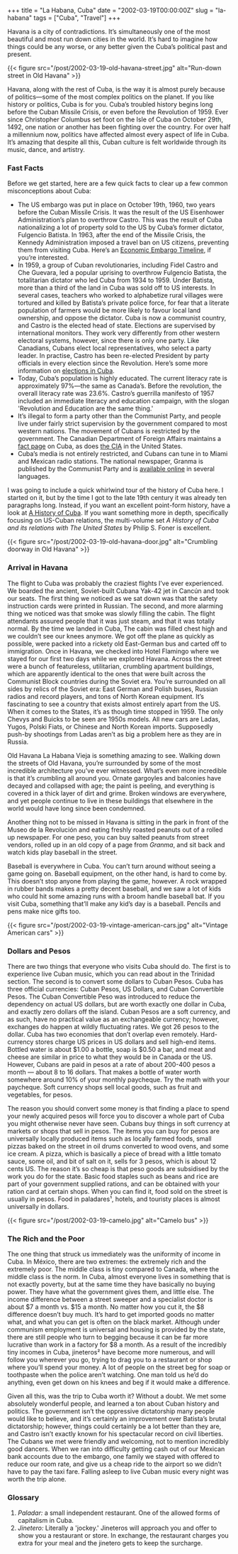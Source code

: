 +++
title = "La Habana, Cuba"
date = "2002-03-19T00:00:00Z"
slug = "la-habana"
tags = ["Cuba", "Travel"]
+++

Havana is a city of contradictions. It’s simultaneously one of the most
beautiful and most run down cities in the world. It’s hard to imagine how
things could be any worse, or any better given the Cuba’s political past and
present.<!--more-->

{{< figure src="/post/2002-03-19-old-havana-street.jpg"
    alt="Run-down street in Old Havana" >}}

Havana, along with the rest of Cuba, is the way it is almost purely because of
politics—some of the most complex politics on the planet. If you like history
or politics, Cuba is for you.  Cuba’s troubled history begins long before the
Cuban Missile Crisis, or even before the Revolution of 1959. Ever since
Christopher Columbus set foot on the Isle of Cuba on October 29th, 1492, one
nation or another has been fighting over the country. For over half a
millennium now, politics have affected almost every aspect of life in Cuba.
It’s amazing that despite all this, Cuban culture is felt worldwide through its
music, dance, and artistry.

### Fast Facts

Before we get started, here are a few quick facts to clear up a few common
misconceptions about Cuba:

* The US embargo was put in place on October 19th, 1960, two years before the
  Cuban Missile Crisis. It was the result of the US Eisenhower Administration’s
  plan to overthrow Castro. This was the result of Cuba nationalizing a lot of
  property sold to the US by Cuba’s former dictator, Fulgencio Batista. In
  1963, after the end of the Missile Crisis, the Kennedy Administration imposed
  a travel ban on US citizens, preventing them from visiting Cuba. Here’s an
  [Economic Embargo Timeline][embargo_timeline], if you’re interested.
* In 1959, a group of Cuban revolutionaries, including Fidel Castro and Che
  Guevara, led a popular uprising to overthrow Fulgencio Batista, the
  totalitarian dictator who led Cuba from 1934 to 1959. Under Batista, more
  than a third of the land in Cuba was sold off to US interests. In several
  cases, teachers who worked to alphabetize rural villages were tortured and
  killed by Batista’s private police force, for fear that a literate population
  of farmers would be more likely to favour local land ownership, and oppose
  the dictator. Cuba is now a communist country, and Castro is the elected head
  of state. Elections are supervised by international monitors. They work very
  differently from other western electoral systems, however, since there is
  only one party. Like Canadians, Cubans elect local representatives, who
  select a party leader. In practise, Castro has been re-elected President by
  party officials in every election since the Revolution.  Here’s some more
  information on [elections in Cuba][elections_in_cuba].
* Today, Cuba’s population is highly educated. The current literacy rate is
  approximately 97%—the same as Canada’s. Before the revolution, the overall
  literacy rate was 23.6%. Castro’s guerrilla manifesto of 1957 included an
  immediate literacy and education campaign, with the slogan 'Revolution and
  Education are the same thing.'
* It’s illegal to form a party other than the Communist Party, and people live
  under fairly strict supervision by the government compared to most western
  nations.  The movement of Cubans is restricted by the government. The
  Canadian Department of Foreign Affairs maintains a [fact page][gc_cuba_facts]
  on Cuba, as does [the CIA][cia_cuba_facts] in the United States.
* Cuba’s media is not entirely restricted, and Cubans can tune in to Miami and
  Mexican radio stations. The national newspaper, Granma is published by the
  Communist Party and is [available online][granma] in several languages.

I was going to include a quick whirlwind tour of the history of Cuba here. I
started on it, but by the time I got to the late 19th century it was already
ten paragraphs long. Instead, if you want an excellent point-form history, have
a look at [A History of Cuba][history_of_cuba]. If you want something more in
depth, specifically focusing on US-Cuban relations, the multi-volume set *A
History of Cuba and its relations with The United States* by Philip S. Foner is
excellent.

{{< figure src="/post/2002-03-19-old-havana-door.jpg"
    alt="Crumbling doorway in Old Havana" >}}

### Arrival in Havana

The flight to Cuba was probably the craziest flights I’ve ever experienced. We
boarded the ancient, Soviet-built Cubana Yak-42 jet in Cancún and took our
seats. The first thing we noticed as we sat down was that the safety
instruction cards were printed in Russian. The second, and more alarming thing
we noticed was that smoke was slowly filling the cabin. The flight attendants
assured people that it was just steam, and that it was totally normal. By the
time we landed in Cuba, The cabin was filled chest high and we couldn’t see our
knees anymore. We got off the plane as quickly as possible, were packed into a
rickety old East-German bus and carted off to immigration.  Once in Havana, we
checked into Hotel Flamingo where we stayed for our first two days while we
explored Havana. Across the street were a bunch of featureless, utilitarian,
crumbling apartment buildings, which are apparently identical to the ones that
were built across the Communist Block countries during the Soviet era. You’re
surrounded on all sides by relics of the Soviet era: East German and Polish
buses, Russian radios and record players, and tons of North Korean equipment.
It’s fascinating to see a country that exists almost entirely apart from the
US. When it comes to the States, it’s as though time stopped in 1959. The only
Chevys and Buicks to be seen are 1950s models. All new cars are Ladas, Yugos,
Polski Fiats, or Chinese and North Korean imports. Supposedly push-by shootings
from Ladas aren’t as big a problem here as they are in Russia.

Old Havana La Habana Vieja is something amazing to see. Walking down the
streets of Old Havana, you’re surrounded by some of the most incredible
architecture you’ve ever witnessed. What’s even more incredible is that it’s
crumbling all around you. Ornate gargoyles and balconies have decayed and
collapsed with age; the paint is peeling, and everything is covered in a thick
layer of dirt and grime. Broken windows are everywhere, and yet people continue
to live in these buildings that elsewhere in the world would have long since
been condemned.

Another thing not to be missed in Havana is sitting in the park in front of the
Museo de la Revolución and eating freshly roasted peanuts out of a rolled up
newspaper. For one peso, you can buy salted peanuts from street vendors, rolled
up in an old copy of a page from *Granma*, and sit back and watch kids play
baseball in the street.

Baseball is everywhere in Cuba. You can’t turn around without seeing a game
going on. Baseball equipment, on the other hand, is hard to come by. This
doesn’t stop anyone from playing the game, however. A rock wrapped in rubber
bands makes a pretty decent baseball, and we saw a lot of kids who could hit
some amazing runs with a broom handle baseball bat. If you visit Cuba,
something that’ll make any kid’s day is a baseball. Pencils and pens make nice
gifts too.

{{< figure src="/post/2002-03-19-vintage-american-cars.jpg"
    alt="Vintage American cars" >}}

### Dollars and Pesos

There are two things that everyone who visits Cuba should do. The first is to
experience live Cuban music, which you can read about in the Trinidad section.
The second is to convert some dollars to Cuban Pesos. Cuba has three official
currencies: Cuban Pesos, US Dollars, and Cuban Convertible Pesos. The Cuban
Convertible Peso was introduced to reduce the dependency on actual US dollars,
but are worth exactly one dollar in Cuba, and exactly zero dollars off the
island. Cuban Pesos are a soft currency, and as such, have no practical value
as an exchangeable currency; however, exchanges do happen at wildly fluctuating
rates. We got 26 pesos to the dollar.  Cuba has two economies that don’t
overlap even remotely. Hard-currency stores charge US prices in US dollars and
sell high-end items. Bottled water is about $1.00 a bottle, soap is $0.50 a
bar, and meat and cheese are similar in price to what they would be in Canada
or the US. However, Cubans are paid in pesos at a rate of about 200-400 pesos a
month — about 8 to 16 dollars. That makes a bottle of water worth somewhere
around 10% of your monthly paycheque. Try the math with your paycheque. Soft
currency shops sell local goods, such as fruit and vegetables, for pesos.

The reason you should convert some money is that finding a place to spend your
newly acquired pesos will force you to discover a whole part of Cuba you might
otherwise never have seen. Cubans buy things in soft currency at markets or
shops that sell in pesos. The items you can buy for pesos are universally
locally produced items such as locally farmed foods, small pizzas baked on the
street in oil drums converted to wood ovens, and some ice cream. A pizza, which
is basically a piece of bread with a little tomato sauce, some oil, and bit of
salt on it, sells for 3 pesos, which is about 12 cents US. The reason it’s so
cheap is that peso goods are subsidised by the work you do for the state. Basic
food staples such as beans and rice are part of your government supplied
rations, and can be obtained with your ration card at certain shops. When you
can find it, food sold on the street is usually in pesos. Food in paladares¹,
hotels, and touristy places is almost universally in dollars.

{{< figure src="/post/2002-03-19-camelo.jpg" alt="Camelo bus" >}}

### The Rich and the Poor

The one thing that struck us immediately was the uniformity of income in Cuba.
In México, there are two extremes: the extremely rich and the extremely poor.
The middle class is tiny compared to Canada, where the middle class is the
norm. In Cuba, almost everyone lives in something that is not exactly poverty,
but at the same time they have basically no buying power. They have what the
government gives them, and little else. The income difference between a street
sweeper and a specialist doctor is about $7 a month vs. $15 a month. No matter
how you cut it, the $8 difference doesn’t buy much. It’s hard to get imported
goods no matter what, and what you can get is often on the black market.
Although under communism employment is universal and housing is provided by the
state, there are still people who turn to begging because it can be far more
lucrative than work in a factory for $8 a month. As a result of the incredibly
tiny incomes in Cuba, jineteros² have become more numerous, and will follow you
wherever you go, trying to drag you to a restaurant or shop where you’ll spend
your money. A lot of people on the street beg for soap or toothpaste when the
police aren’t watching. One man told us he’d do anything, even get down on his
knees and beg if it would make a difference.

Given all this, was the trip to Cuba worth it? Without a doubt. We met some
absolutely wonderful people, and learned a ton about Cuban history and
politics. The government isn’t the oppressive dictatorship many people would
like to believe, and it’s certainly an improvement over Batista’s brutal
dictatorship; however, things could certainly be a lot better than they are,
and Castro isn’t exactly known for his spectacular record on civil liberties.
The Cubans we met were friendly and welcoming, not to mention incredibly good
dancers. When we ran into difficulty getting cash out of our Mexican bank
accounts due to the embargo, one family we stayed with offered to reduce our
room rate, and give us a cheap ride to the airport so we didn’t have to pay the
taxi fare. Falling asleep to live Cuban music every night was worth the trip
alone.

### Glossary

1. *Paladar:* a small independent restaurant. One of the allowed forms of
   capitalism in Cuba.
1. *Jinetero:* Literally a 'jockey.' Jineteros will approach you and offer to
   show you a restaurant or store. In exchange, the restaurant charges you
   extra for your meal and the jinetero gets to keep the surcharge.

[embargo_timeline]: http://www.historyofcuba.com/history/funfacts/embargo.htm
[elections_in_cuba]: http://dodgson.ucsd.edu/las/cuba/1990-2001.htm
[gc_cuba_facts]: https://travel.gc.ca/destinations/cuba
[cia_cuba_facts]: https://www.cia.gov/library/publications/resources/the-world-factbook/geos/cu.html
[granma]: http://www.granma.cu/
[history_of_cuba]: http://www.historyofcuba.com/
